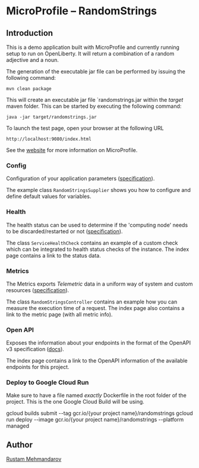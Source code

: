 # MicroProfile – RandomStrings

## Introduction

This is a demo application built with MicroProfile and currently running setup to run on OpenLiberty. It will return a combination of a random adjective and a noun.

The generation of the executable jar file can be performed by issuing the following command:

    mvn clean package

This will create an executable jar file `randomstrings.jar within the _target_ maven folder. This can be started by executing the following command:

    java -jar target/randomstrings.jar

To launch the test page, open your browser at the following URL

    http://localhost:9080/index.html

See the [website][1] for more information on MicroProfile.



### Config

Configuration of your application parameters ([specification][2]).

The example class `RandomStringsSupplier` shows you how to configure and define default values for variables.



### Health

The health status can be used to determine if the 'computing node' needs to be discarded/restarted or not ([specification][3]).

The class `ServiceHealthCheck` contains an example of a custom check which can be integrated to health status checks of the instance.  The index page contains a link to the status data.



### Metrics

The Metrics exports _Telemetric_ data in a uniform way of system and custom resources ([specification][4]).

The class `RandomStringsController` contains an example how you can measure the execution time of a request. The index page also contains a link to the metric page (with all metric info).




### Open API

Exposes the information about your endpoints in the format of the OpenAPI v3 specification ([docs][5]).

The index page contains a link to the OpenAPI information of the available endpoints for this project.


### Deploy to Google Cloud Run
Make sure to have a file named _exactly_ Dockerfile in the root folder of the project. 
This is the one Google Cloud Build will be using. 

gcloud builds submit --tag gcr.io/{your project name}/randomstrings
gcloud run deploy --image gcr.io/{your project name}/randomstrings --platform managed

## Author
[Rustam Mehmandarov][6]



[1]: https://microprofile.io/
[2]: https://microprofile.io/project/eclipse/microprofile-config
[3]: https://microprofile.io/project/eclipse/microprofile-health
[4]: https://microprofile.io/project/eclipse/microprofile-metrics
[5]: https://microprofile.io/project/eclipse/microprofile-open-api
[6]: https://github.com/mehmandarov
